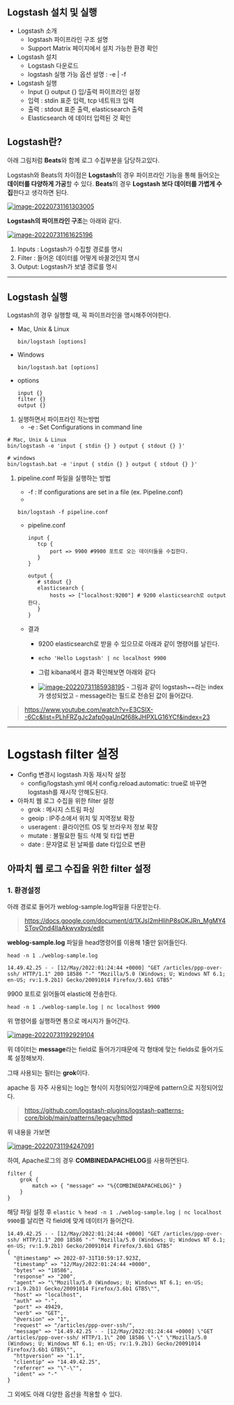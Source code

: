 ## Logstash 설치 및 실행

- Logstash 소개
  - logstash 파이프라인 구조 설명
  - Support Matrix 페이지에서 설치 가능한 환경 확인
- Logstash 설치
  - Logstash 다운로드
  - logstash 실행 가능 옵션 설명 : -e | -f
- Logstash 실행
  - Input {} output {} 입/출력 파이프라인 설정
  - 입력 : stdin 표준 입력, tcp 네트워크 입력
  - 출력 : stdout 표준 출력, elasticsearch 출력
  - Elasticsearch 에 데이터 입력된 것 확인

## Logstash란?

아래 그림처럼 **Beats**와 함께 로그 수집부분을 담당하고있다.

Logstash와 Beats의 차이점은 **Logstash**의 경우 파이프라인 기능을 통해 들어오는 **데이터를 다양하게 가공**할 수 있다.
**Beats**의 경우 **Logstash 보다 데이터를 가볍게 수집**한다고 생각하면 된다.

[![image-20220731161303005](https://user-images.githubusercontent.com/58017318/182023562-5d2f3885-5cca-4735-9a51-3e463b731c6f.png)](https://user-images.githubusercontent.com/58017318/182023562-5d2f3885-5cca-4735-9a51-3e463b731c6f.png)

**Logstash의 파이프라인 구조**는 아래와 같다.

[![image-20220731161625196](https://user-images.githubusercontent.com/58017318/182023566-0c4ee0e4-9313-427b-8992-cf84abfc1ade.png)](https://user-images.githubusercontent.com/58017318/182023566-0c4ee0e4-9313-427b-8992-cf84abfc1ade.png)

1. Inputs : Logstash가 수집할 경로를 명시
2. Filter : 들어온 데이터를 어떻게 바꿀것인지 명시
3. Output: Logstash가 보낼 경로를 명시

------

## Logstash 실행

Logstash의 경우 실행할 때, 꼭 파이프라인을 명시해주어야한다.

- Mac, Unix & Linux

  ```
  bin/logstash [options]
  ```

- Windows

  ```
  bin/logstash.bat [options]
  ```

- options

  ```
  input {}
  filter {}
  output {}
  ```

1. 실행하면서 파이프라인 적는방법
   - -e : Set Configurations in command line

```
# Mac, Unix & Linux
bin/logstash -e 'input { stdin {} } output { stdout {} }'

# windows
bin/logstash.bat -e 'input { stdin {} } output { stdout {} }'
```

1. pipeline.conf 파일을 실행하는 방법

   - -f : If configurations are set in a file (ex. Pipeline.conf)
   - 

   ```
   bin/logstash -f pipeline.conf
   ```

   - pipeline.conf

     ```
     input {
     	tcp {
     		port => 9900 #9900 포트로 오는 데이터들을 수집한다.
     	}
     }
     
     output {
     	# stdout {}
     	elasticsearch {
     		hosts => ["localhost:9200"] # 9200 elasticsearch로 output한다.
     	}
     }
     ```

   - 결과

     - 9200 elasticsearch로 받을 수 있으므로 아래과 같이 명령어를 날린다.

     - ```
       echo 'Hello Logstash' | nc localhost 9900
       ```

     - 그럼 kibana에서 결과 확인해보면 아래와 같다

     - [![image-20220731185938195](https://user-images.githubusercontent.com/58017318/182023568-0c44b428-d29e-44b2-b23d-d21578d524f2.png)](https://user-images.githubusercontent.com/58017318/182023568-0c44b428-d29e-44b2-b23d-d21578d524f2.png) - 그림과 같이 logstash~~라는 index가 생성되었고 - message라는 필드로 전송된 값이 들어갔다.

> https://www.youtube.com/watch?v=E3CSlX--6Cc&list=PLhFRZgJc2afp0gaUnQf68kJHPXLG16YCf&index=23

------

# Logstash filter 설정

- Config 변경시 logstash 자동 재시작 설정
  - config/logstash.yml 에서 config.reload.automatic: true로 바꾸면 logstash를 재시작 안해도된다.
- 아파치 웹 로그 수집을 위한 filter 설정
  - grok : 메시지 스트림 파싱
  - geoip : IP주소에서 위치 및 지역정보 확장
  - useragent : 클라이언트 OS 및 브라우저 정보 확장
  - mutate : 불필요한 필드 삭제 및 타입 변환
  - date : 문자열로 된 날짜를 date 타입으로 변환

## 아파치 웹 로그 수집을 위한 filter 설정

### 1. 환경설정

아래 경로로 들어가 weblog-sample.log파일을 다운받는다.

> https://docs.google.com/document/d/1XJsI2mHlihP8sOKJRn_MgMY4STovOnd4IlaAkwyxbys/edit

**weblog-sample.log** 파일을 head명령어를 이용해 1줄만 읽어들인다.

```
head -n 1 ./weblog-sample.log

14.49.42.25 - - [12/May/2022:01:24:44 +0000] "GET /articles/ppp-over-ssh/ HTTP/1.1" 200 18586 "-" "Mozilla/5.0 (Windows; U; Windows NT 6.1; en-US; rv:1.9.2b1) Gecko/20091014 Firefox/3.6b1 GTB5"
```

9900 포트로 읽어들여 elastic에 전송한다.

```
head -n 1 ./weblog-sample.log | nc localhost 9900
```

위 명령어를 실행하면 통으로 메시지가 들어간다.

[![image-20220731192929104](https://user-images.githubusercontent.com/58017318/182023569-19e698da-93b2-4272-b33d-10146c16d3b7.png)](https://user-images.githubusercontent.com/58017318/182023569-19e698da-93b2-4272-b33d-10146c16d3b7.png)

위 데이터는 **message**라는 field로 들어가기때문에 각 형태에 맞는 fields로 들어가도록 설정해보자.

그때 사용되는 필터는 **grok**이다.

apache 등 자주 사용되는 log는 형식이 지정되어있기때문에 pattern으로 지정되어있다.

> https://github.com/logstash-plugins/logstash-patterns-core/blob/main/patterns/legacy/httpd

위 내용을 가보면

[![image-20220731194247091](https://user-images.githubusercontent.com/58017318/182023572-cad898a5-1d76-409d-a2e6-6b0c7902f04c.png)](https://user-images.githubusercontent.com/58017318/182023572-cad898a5-1d76-409d-a2e6-6b0c7902f04c.png)

하여, Apache로그의 경우 **COMBINEDAPACHELOG**를 사용하면된다.

```
filter {
	grok {
		match => { "message" => "%{COMBINEDAPACHELOG}" }
	}
}
```

해당 파일 설정 후 `elastic % head -n 1 ./weblog-sample.log | nc localhost 9900`를 날리면 각 field에 맞게 데이터가 들어간다.

```
14.49.42.25 - - [12/May/2022:01:24:44 +0000] "GET /articles/ppp-over-ssh/ HTTP/1.1" 200 18586 "-" "Mozilla/5.0 (Windows; U; Windows NT 6.1; en-US; rv:1.9.2b1) Gecko/20091014 Firefox/3.6b1 GTB5"
{
  "@timestamp" => 2022-07-31T10:59:17.923Z,
  "timestamp" => "12/May/2022:01:24:44 +0000",
  "bytes" => "18586",
  "response" => "200",
  "agent" => "\"Mozilla/5.0 (Windows; U; Windows NT 6.1; en-US; rv:1.9.2b1) Gecko/20091014 Firefox/3.6b1 GTB5\"",
  "host" => "localhost",
  "auth" => "-",
  "port" => 49429,
  "verb" => "GET",
  "@version" => "1",
  "request" => "/articles/ppp-over-ssh/",
  "message" => "14.49.42.25 - - [12/May/2022:01:24:44 +0000] \"GET /articles/ppp-over-ssh/ HTTP/1.1\" 200 18586 \"-\" \"Mozilla/5.0 (Windows; U; Windows NT 6.1; en-US; rv:1.9.2b1) Gecko/20091014 Firefox/3.6b1 GTB5\"",
  "httpversion" => "1.1",
  "clientip" => "14.49.42.25",
  "referrer" => "\"-\"",
  "ident" => "-"
}
```

그 외에도 아래 다양한 옵션을 적용할 수 있다.
